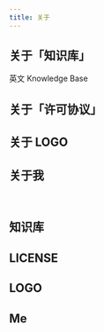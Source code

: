 ```yaml
---
title: 关于
---
```


## 关于「知识库」

英文 Knowledge Base

## 关于「许可协议」

## 关于 LOGO

## 关于我

<br>

## 知识库

## LICENSE

## LOGO

## Me
